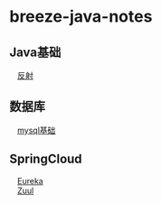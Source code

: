 # breeze-java-notes
## Java基础
&emsp;[反射](java基础与插件/反射.md)

## 数据库
&emsp;[mysql基础](数据库/mysql基础.md)
## SpringCloud
&emsp;[Eureka](springCloud/Eureka.md)  
&emsp;[Zuul](springCloud/Zuul.md)
